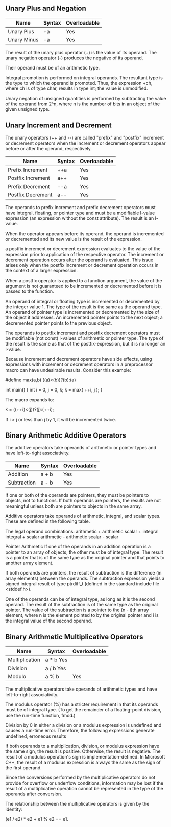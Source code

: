 ## Unary Plus and Negation
| Name | Syntax | Overloadable |
|------|--------|--------------|
| Unary Plus | +a | Yes |
| Unary Minus | -a | Yes |

The result of the unary plus operator (+) is the value of its operand.
The unary negation operator (-) produces the negative of its operand.

Their operand must be of an arithmetic type.

Integral promotion is performed on integral operands. The resultant type is the type to which the operand is promoted. Thus, the expression +ch, where ch is of type char, results in type int; the value is unmodified.

Unary negation of unsigned quantities is performed by subtracting the value of the operand from 2^n, where n is the number of bits in an object of the given unsigned type.



## Unary Increment and Decrement
The unary operators (++ and --) are called "prefix" and "postfix" increment or decrement operators when the increment or decrement operators appear before or after the operand, respectively.

| Name | Syntax | Overloadable |
|------|--------|--------------|
| Prefix Increment | ++a | Yes |
| Postfix Increment | a++ | Yes |
| Prefix Decrement | --a | Yes |
| Postfix Decrement | a-- | Yes |

The operands to prefix increment and prefix decrement operators must have integral, floating, or pointer type and must be a modifiable l-value expression (an expression without the const attribute). The result is an l-value.

When the operator appears before its operand, the operand is incremented or decremented and its new value is the result of the expression.

a postfix increment or decrement expression evaluates to the value of the expression prior to application of the respective operator. The increment or decrement operation occurs after the operand is evaluated. This issue arises only when the postfix increment or decrement operation occurs in the context of a larger expression.

When a postfix operator is applied to a function argument, the value of the argument is not guaranteed to be incremented or decremented before it is passed to the function.

An operand of integral or floating type is incremented or decremented by the integer value 1. The type of the result is the same as the operand type. An operand of pointer type is incremented or decremented by the size of the object it addresses. An incremented pointer points to the next object; a decremented pointer points to the previous object.

The operands to postfix increment and postfix decrement operators must be modifiable (not const) l-values of arithmetic or pointer type. The type of the result is the same as that of the postfix-expression, but it is no longer an l-value.

Because increment and decrement operators have side effects, using expressions with increment or decrement operators in a preprocessor macro can have undesirable results. Consider this example:

  #define max(a,b) ((a)<(b))?(b):(a)

  int main()
  {
     int i = 0, j = 0, k;
     k = max( ++i, j );
  }

The macro expands to:

  k = ((++i)<(j))?(j):(++i);

If i > j or less than j by 1, it will be incremented twice.




## Binary Arithmetic Additive Operators
The additive operators take operands of arithmetic or pointer types and have left-to-right associativity.

| Name | Syntax | Overloadable |
|------|--------|--------------|
| Addition | a + b | Yes |
| Subtraction | a - b | Yes  |

If one or both of the operands are pointers, they must be pointers to objects, not to functions. If both operands are pointers, the results are not meaningful unless both are pointers to objects in the same array.

Additive operators take operands of arithmetic, integral, and scalar types. These are defined in the following table.


The legal operand combinations:
arithmetic + arithmetic
scalar + integral
integral + scalar
arithmetic - arithmetic
scalar - scalar

Pointer Arithmetic
If one of the operands in an addition operation is a pointer to an array of objects, the other must be of integral type. The result is a pointer that is of the same type as the original pointer and that points to another array element.

If both operands are pointers, the result of subtraction is the difference (in array elements) between the operands. The subtraction expression yields a signed integral result of type ptrdiff_t (defined in the standard include file <stddef.h>).

One of the operands can be of integral type, as long as it is the second operand. The result of the subtraction is of the same type as the original pointer. The value of the subtraction is a pointer to the (n - i)th array element, where n is the element pointed to by the original pointer and i is the integral value of the second operand.


## Binary Arithmetic Multiplicative Operators
| Name | Syntax | Overloadable |
|------|--------|--------------|
| Multiplication | a * b Yes |
| Division | a / b Yes |
| Modulo | a % b | Yes |

The multiplicative operators take operands of arithmetic types and have left-to-right associativity.

The modulus operator (%) has a stricter requirement in that its operands must be of integral type. (To get the remainder of a floating-point division, use the run-time function, fmod.)

Division by 0 in either a division or a modulus expression is undefined and causes a run-time error. Therefore, the following expressions generate undefined, erroneous results

If both operands to a multiplication, division, or modulus expression have the same sign, the result is positive. Otherwise, the result is negative. The result of a modulus operation's sign is implementation-defined. In Microsoft C++, the result of a modulus expression is always the same as the sign of the first operand.

Since the conversions performed by the multiplicative operators do not provide for overflow or underflow conditions, information may be lost if the result of a multiplicative operation cannot be represented in the type of the operands after conversion.

The relationship between the multiplicative operators is given by the identity:

  (e1 / e2) * e2 + e1 % e2 == e1.
